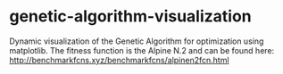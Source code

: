 # genetic-algorithm-visualization
Dynamic visualization of the Genetic Algorithm for optimization using matplotlib.
The fitness function is the Alpine N.2 and can be found here: http://benchmarkfcns.xyz/benchmarkfcns/alpinen2fcn.html
